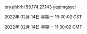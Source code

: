 brysjhhrhl 59.174.27.143 yqqlmgsycl

2022年 02月 14日 星期一 19:30:02 CST

2022年 02月 14日 星期一 11:30:02 GMT
